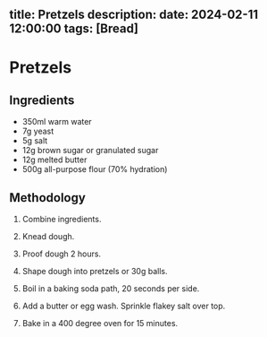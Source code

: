 title: Pretzels
description:
date: 2024-02-11 12:00:00
tags: [Bread]
---

# Pretzels

## Ingredients

- 350ml warm water
- 7g yeast
- 5g salt
- 12g brown sugar or granulated sugar
- 12g melted butter
- 500g all-purpose flour (70% hydration)

## Methodology

1. Combine ingredients.

2. Knead dough.

3. Proof dough 2 hours.

4. Shape dough into pretzels or 30g balls.

5. Boil in a baking soda path, 20 seconds per side.

6. Add a butter or egg wash. Sprinkle flakey salt over top.

7. Bake in a 400 degree oven for 15 minutes.